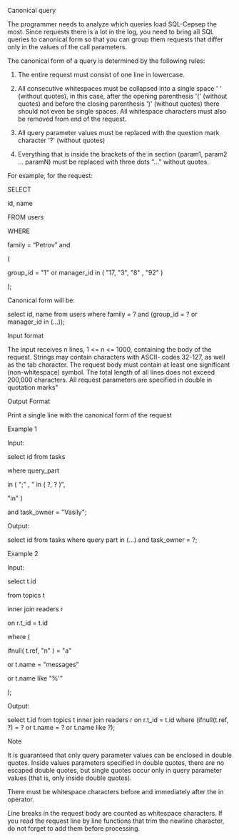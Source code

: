 Canonical query

The programmer needs to analyze which queries load SQL-Cepsep the most. Since requests
there is a lot in the log, you need to bring all SQL queries to canonical form so that you can group them
requests that differ only in the values of the call parameters.

The canonical form of a query is determined by the following rules:

1. The entire request must consist of one line in lowercase.

2. All consecutive whitespaces must be collapsed into a single space ' ' (without quotes),
in this case, after the opening parenthesis '(' (without quotes) and before the closing parenthesis ')' (without
quotes) there should not even be single spaces. All whitespace characters must also be removed from
end of the request.

3. All query parameter values must be replaced with the question mark character '?' (without quotes)

4. Everything that is inside the brackets of the in section (param1, param2 ... paramN) must be replaced with three dots
"..." without quotes.

For example, for the request:

SELECT

id, name
 
FROM users

WHERE

family = “Petrov” and
 
(
  
group_id = "1" or manager_id in ( "17, "3", "8" , "92" )
     
);

Canonical form will be:

select id, name from users where family = ? and (group_id = ? ог manager_id in (...));


Input format

The input receives n lines, 1 <= n <= 1000, containing the body of the request. Strings may contain characters with ASCII-
codes 32-127, as well as the tab character. The request body must contain at least one significant (non-whitespace)
symbol. The total length of all lines does not exceed 200,000 characters. All request parameters are specified in double
in quotation marks"

Output Format

Print a single line with the canonical form of the request

Example 1

Input:

select id from tasks

where query_part

in ( ";" , " in ( ?, ? )",

"in" )

and task_owner = "Vasily";

Output:

select id from tasks where query part in (...) and task_owner = ?;

Example 2

Input:

select t.id

from topics t

inner join readers r

on r.t_id = t.id

where (

ifnull( t.ref, "n" ) = "a"

or t.name = "messages"

or t.name like "%'"

);

Output:

select t.id from topics t inner join readers r on r.t_id = t.id where (ifnull(t.ref, ?) = ? or t.namе = ? or t.name like ?);

Note

It is guaranteed that only query parameter values can be enclosed in double quotes. Inside values
parameters specified in double quotes, there are no escaped double quotes, but single quotes
occur only in query parameter values (that is, only inside double quotes).

There must be whitespace characters before and immediately after the in operator.

Line breaks in the request body are counted as whitespace characters. If you read the request line by line
functions that trim the newline character, do not forget to add them before processing.
